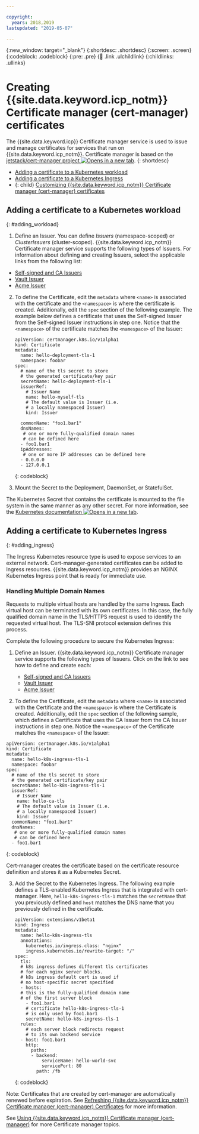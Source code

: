 ```yaml
---

copyright:
  years: 2018,2019
lastupdated: "2019-05-07"

---
```


{:new_window: target="_blank"}
{:shortdesc: .shortdesc}
{:screen: .screen}
{:codeblock: .codeblock}
{:pre: .pre}
{:child: .link .ulchildlink}
{:childlinks: .ullinks}

# Creating {{site.data.keyword.icp_notm}} Certificate manager (cert-manager) certificates

The {{site.data.keyword.icp}} Certificate manager service is used to issue and manage certificates for services that run on {{site.data.keyword.icp_notm}}. Certificate manager is based on the [jetstack/cert-manager project ![Opens in a new tab](../images/icons/launch-glyph.svg "Opens in a new tab")](https://github.com/jetstack/cert-manager).
{: shortdesc}

* [Adding a certificate to a Kubernetes workload](#adding_workload)
* [Adding a certificate to a Kubernetes Ingress](#adding_ingress)
* {: child} [Customizing {{site.data.keyword.icp_notm}} Certificate manager (cert-manager) certificates](../manage_applications/create_cert_advance.md)

## Adding a certificate to a Kubernetes workload
{: #adding_workload}

1. Define an Issuer. You can define _Issuers_ (namespace-scoped) or _ClusterIssuers_ (cluster-scoped). {{site.data.keyword.icp_notm}} Certificate manager service supports the following types of Issuers. For information about defining and creating Issuers, select the applicable links from the following list:
  - [Self-signed and CA Issuers ](create_issuer.md)
  - [Vault Issuer](cert_vault.md)
  - [Acme Issuer](cert_acme.md)

2. To define the Certificate, edit the `metadata` where `<name>` is associated with the certificate and the `<namespace>` is where the certificate is created. Additionally, edit the `spec` section of the following example. The example below defines a certificate that uses the Self-signed Issuer from the Self-signed Issuer instructions in step one. Notice that the `<namespace>` of the certificate matches the `<namespace>` of the Issuer:

   ```
   apiVersion: certmanager.k8s.io/v1alpha1
   kind: Certificate
   metadata:
     name: hello-deployment-tls-1
     namespace: foobar
   spec:
     # name of the tls secret to store
     # the generated certificate/key pair
     secretName: hello-deployment-tls-1
     issuerRef:
       # Issuer Name
       name: hello-myself-tls
       # The default value is Issuer (i.e.
       # a locally namespaced Issuer)
       kind: Issuer

     commonName: "foo1.bar1"
     dnsNames:
      # one or more fully-qualified domain names
      # can be defined here
     - foo1.bar1
     ipAddresses:
      # one or more IP addresses can be defined here
     - 0.0.0.0
     - 127.0.0.1
   ```
   {: codeblock}

3. Mount the Secret to the Deployment, DaemonSet, or StatefulSet.

  The Kubernetes Secret that contains the certificate is mounted to the file system in the same manner as any other secret. For more information, see the [Kubernetes documentation ![Opens in a new tab](../images/icons/launch-glyph.svg "Opens in a new tab")](https://kubernetes.io/docs/concepts/configuration/secret/#using-secrets-as-files-from-a-pod).

## Adding a certificate to Kubernetes Ingress  
{: #adding_ingress}

The Ingress Kubernetes resource type is used to expose services to an external network. Cert-manager-generated certificates can be added to Ingress resources. {{site.data.keyword.icp_notm}} provides an NGINX Kubernetes Ingress point that is ready for immediate use.

### Handling Multiple Domain Names

Requests to multiple virtual hosts are handled by the same Ingress. Each virtual host can be terminated with its own certificates. In this case, the fully qualified domain name in the TLS/HTTPS request is used to identify the requested virtual host. The TLS-SNI protocol extension defines this process.

Complete the following procedure to secure the Kubernetes Ingress:

1. Define an Issuer. {{site.data.keyword.icp_notm}} Certificate manager service supports the following types of Issuers. Click on the link to see how to define and create each:
   - [Self-signed and CA Issuers ](create_issuer.md)
   - [Vault Issuer](cert_vault.md)
   - [Acme Issuer](cert_acme.md)

2. To define the Certificate, edit the `metadata` where `<name>` is associated with the Certificate and the `<namespace>` is where the Certificate is created. Additionally, edit the `spec` section of the following sample, which defines a Certificate that uses the CA Issuer from the CA Issuer instructions in step one. Notice the `<namespace>` of the Certificate matches the `<namespace>` of the Issuer:

  ```
  apiVersion: certmanager.k8s.io/v1alpha1
  kind: Certificate
  metadata:
    name: hello-k8s-ingress-tls-1
    namespace: foobar
  spec:
    # name of the tls secret to store
    # the generated certificate/key pair
    secretName: hello-k8s-ingress-tls-1
    issuerRef:
      # Issuer Name
      name: hello-ca-tls
      # The default value is Issuer (i.e.
      # a locally namespaced Issuer)
      kind: Issuer
    commonName: "foo1.bar1"
    dnsNames:
     # one or more fully-qualified domain names
     # can be defined here
    - foo1.bar1
  ```
  {: codeblock}

  Cert-manager creates the certificate based on the certificate resource definition and stores it as a Kubernetes Secret.

3. Add the Secret to the Kubernetes Ingress. The following example defines a TLS-enabled Kubernetes Ingress that is integrated with cert-manager. Here, `hello-k8s-ingress-tls-1` matches the `secretName` that you previously defined and `host` matches the DNS name that you previously defined in the certificate.
 
   ```
   apiVersion: extensions/v1beta1
   kind: Ingress
   metadata:
     name: hello-k8s-ingress-tls
     annotations:
       kubernetes.io/ingress.class: "nginx"
       ingress.kubernetes.io/rewrite-target: "/"
   spec:
     tls:
     # k8s ingress defines different tls certificates
     # for each nginx server blocks.
     # k8s ingress default cert is used if
     # no host-specific secret specified
     - hosts:
     # this is the fully-qualified domain name
     # of the first server block
       - foo1.bar1
       # certificate hello-k8s-ingress-tls-1
       # is only used by foo1.bar1
       secretName: hello-k8s-ingress-tls-1
     rules:
       # each server block redirects request
       # to its own backend service
     - host: foo1.bar1
       http:
         paths:
         - backend:
             serviceName: hello-world-svc
             servicePort: 80
           path: /fb
   ```
   {: codeblock}


Note: Certificates that are created by cert-manager are automatically renewed before expiration. See [Refreshing {{site.data.keyword.icp_notm}} Certificate manager (cert-manager) Certificates](refresh_cert.md) for more information.

See [Using {{site.data.keyword.icp_notm}} Certificate manager (cert-manager)](cert_manager.md) for more Certificate manager topics.
